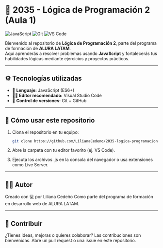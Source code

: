 # 🧠 2035 - Lógica de Programación 2 (Aula 1)

![JavaScript](https://img.shields.io/badge/JavaScript-ES6+-F7DF1E?logo=javascript&logoColor=000)
![Git](https://img.shields.io/badge/Git-Version%20Control-F05032?logo=git&logoColor=fff)
![VS Code](https://img.shields.io/badge/Editor-VS%20Code-007ACC?logo=visualstudiocode&logoColor=fff)

Bienvenido al repositorio de **Lógica de Programación 2**, parte del programa de formación de **ALURA LATAM**.  
Aquí aprenderás a resolver problemas usando **JavaScript** y fortalecerás tus habilidades lógicas mediante ejercicios y proyectos prácticos.

---

## ⚙️ Tecnologías utilizadas

- 📌 **Lenguaje:** JavaScript (ES6+)
- 🧑‍💻 **Editor recomendado:** Visual Studio Code
- 🔁 **Control de versiones:** Git + GitHub

---

## 🚀 Cómo usar este repositorio

1. Clona el repositorio en tu equipo:

   ```bash
   git clone https://github.com/LilianaCedeno/2035-logica-programacion-2-Aula1--1-.git
   
2. Abre la carpeta con tu editor favorito (ej. VS Code).

3. Ejecuta los archivos .js en la consola del navegador o usa extensiones como Live Server.
---

## 👩‍🏫 Autor
Creado con 💻 por Liliana Cedeño
Como parte del programa de formación en desarrollo web de ALURA LATAM.

---

## 📌 Contribuir
¿Tienes ideas, mejoras o quieres colaborar?
Las contribuciones son bienvenidas.
Abre un pull request o una issue en este repositorio.
